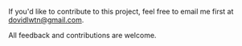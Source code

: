 If you'd like to contribute to this project, feel free to email me first at dovidlwtn@gmail.com.

All feedback and contributions are welcome.